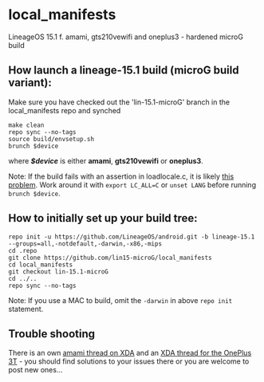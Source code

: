 # local_manifests
LineageOS 15.1 f. amami, gts210vewifi and oneplus3 - hardened microG build

## How launch a lineage-15.1 build (microG build variant):
Make sure you have checked out the 'lin-15.1-microG' branch in the local_manifests repo and synched
```Shell session
make clean
repo sync --no-tags
source build/envsetup.sh
brunch $device
```
where ***$device*** is either **amami**, **gts210vewifi** or **oneplus3**.

Note: If the build fails with an assertion in loadlocale.c, it is likely [this problem](https://groups.google.com/forum/#!topic/android-building/0kzPnw3akxg). Work around it with `export LC_ALL=C` or `unset LANG` before running `brunch $device`.

## How to initially set up your build tree:
```Shell session
repo init -u https://github.com/LineageOS/android.git -b lineage-15.1 --groups=all,-notdefault,-darwin,-x86,-mips
cd .repo
git clone https://github.com/lin15-microG/local_manifests 
cd local_manifests 
git checkout lin-15.1-microG
cd ../.. 
repo sync --no-tags
```
Note: If you use a MAC to build, omit the `-darwin` in above `repo init` statement.

## Trouble shooting
There is an own [amami thread on XDA](https://forum.xda-developers.com/sony-xperia-z1-compact/development/rom-lineageos-15-1-xperia-z1-compact-t3884247) and an [XDA thread for the OnePlus 3T](https://forum.xda-developers.com/oneplus-3t/development/rom-hardened-lineageos-15-1-oneplus-3t-t3892228) - you should find solutions to your issues there or you are welcome to post new ones...

